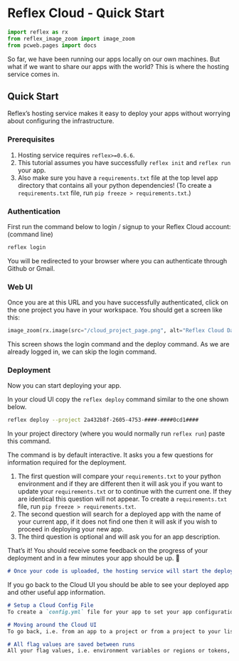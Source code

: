 # Reflex Cloud - Quick Start

```python exec
import reflex as rx
from reflex_image_zoom import image_zoom
from pcweb.pages import docs
```

So far, we have been running our apps locally on our own machines.
But what if we want to share our apps with the world? This is where
the hosting service comes in.

## Quick Start

Reflex’s hosting service makes it easy to deploy your apps without worrying about configuring the infrastructure.

### Prerequisites

1. Hosting service requires `reflex>=0.6.6`.
2. This tutorial assumes you have successfully `reflex init` and `reflex run` your app.
3. Also make sure you have a `requirements.txt` file at the top level app directory that contains all your python dependencies! (To create a `requirements.txt` file, run `pip freeze > requirements.txt`.)


### Authentication

First run the command below to login / signup to your Reflex Cloud account: (command line)

```bash
reflex login
```

You will be redirected to your browser where you can authenticate through Github or Gmail.

### Web UI

Once you are at this URL and you have successfully authenticated, click on the one project you have in your workspace. You should get a screen like this:

```python eval
image_zoom(rx.image(src="/cloud_project_page.png", alt="Reflex Cloud Dashboard"))
```

This screen shows the login command and the deploy command. As we are already logged in, we can skip the login command.

### Deployment

Now you can start deploying your app.

In your cloud UI copy the `reflex deploy` command similar to the one shown below.

```bash
reflex deploy --project 2a432b8f-2605-4753-####-####0cd1####
```

In your project directory (where you would normally run `reflex run`) paste this command.

The command is by default interactive. It asks you a few questions for information required for the deployment.


1. The first question will compare your `requirements.txt` to your python environment and if they are different then it will ask you if you want to update your `requirements.txt` or to continue with the current one. If they are identical this question will not appear. To create a `requirements.txt` file, run `pip freeze > requirements.txt`.
2. The second question will search for a deployed app with the name of your current app, if it does not find one then it will ask if you wish to proceed in deploying your new app.
3. The third question is optional and will ask you for an app description.


That’s it! You should receive some feedback on the progress of your deployment and in a few minutes your app should be up. 🎉

```md alert info
# Once your code is uploaded, the hosting service will start the deployment. After a complete upload, exiting from the command **does not** affect the deployment process. The command prints a message when you can safely close it without affecting the deployment.
```

If you go back to the Cloud UI you should be able to see your deployed app and other useful app information.


```md alert info
# Setup a Cloud Config File
To create a `config.yml` file for your app to set your app configuration check out the [Cloud Config Docs]({docs.hosting.app.path}#config-file).
```

```md alert info
# Moving around the Cloud UI
To go back, i.e. from an app to a project or from a project to your list of projects you just click the `REFLEX logo` in the top left corner of the page.
```

```md alert info
# All flag values are saved between runs
All your flag values, i.e. environment variables or regions or tokens, are saved between runs. This means that if you run a command and you pass a flag value, the next time you run the same command the flag value will be the same as the last time you ran it. This means you should only set the flag values again if you want to change them.
```
